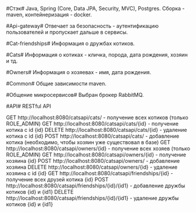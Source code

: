#Стэк#
Java, Spring (Core, Data JPA, Security, MVC), Postgres. Сборка - maven, контейнеризация - docker.

#Api-gateway#
Отвечает за безопасность - аутентификацию пользователей и пропускает дальше в сервисы.

#Cat-friendships#
Информация о дружбах котиков.

#Cats#
Информация о котиках - кличка, порода, дата рождения, хозяин и тд.

#Owners#
Информация о хозяевах - имя, дата рождения.

#Common#
Общие зависимости maven.

#Общение микросервисов#
Выбран брокер RabbitMQ.

#API#
RESTful API

GET http://localhost:8080/catsapi/cats/ - получение всех котиков (только ROLE_ADMIN)
GET http://localhost:8080/catsapi/cats/{id} - получение котика с id {id}
DELETE http://localhost:8080/catsapi/cats/{id} - удаление котика с id {id}
POST http://localhost:8080/catsapi/cats/ - добавление котика (необходимо, чтобы хозяин уже существовал в базе)
GET http://localhost:8080/catsapi/owners/{id} - получение всех хозяев (только ROLE_ADMIN)
GET http://localhost:8080/catsapi/owners/{id} - получение хозяина {id}
POST http://localhost:8080/catsapi/owners/ - добавление хозяина
DELETE http://localhost:8080/catsapi/owners/{id} - удаление хозяина с id {id}
GET http://localhost:8080/catsapi/friendships/{id} - получение всех друзей котика {id}
POST http://localhost:8080/catsapi/friendships/{id}/{id1} - добавление дружбы котиков {id} и {id1}
DELETE http://localhost:8080/catsapi/friendships/{id}/{id1} - удаление дружбы котиков {id} и {id1}

